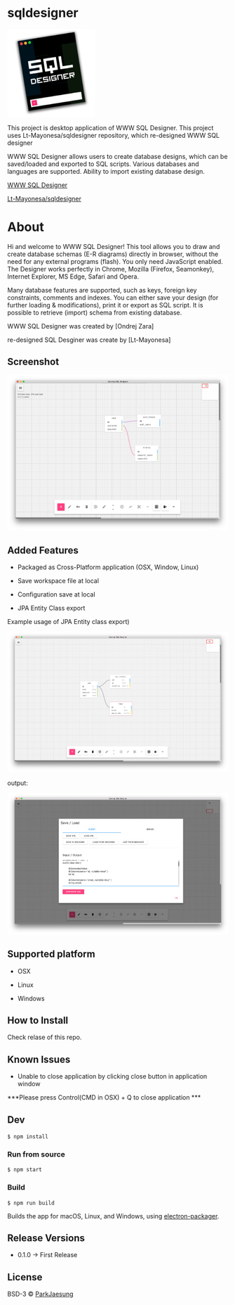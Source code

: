 # sqldesigner

<img src="./images/icon.png" width="200">

This project is desktop application of WWW SQL Designer. This project uses Lt-Mayonesa/sqldesigner repository, which re-designed WWW SQL designer

WWW SQL Designer allows users to create database designs, which can be saved/loaded and exported to SQL scripts. Various databases and languages are supported. Ability to import existing database design.

[WWW SQL Designer](https://github.com/ondras/wwwsqldesigner)

[Lt-Mayonesa/sqldesigner](https://github.com/Lt-Mayonesa/sqldesigner)


# About

Hi and welcome to WWW SQL Designer! This tool allows you to draw and create database schemas (E-R diagrams) directly in browser, without the need for any external programs (flash). You only need JavaScript enabled.
The Designer works perfectly in Chrome, Mozilla (Firefox, Seamonkey), Internet Explorer, MS Edge, Safari and Opera.

Many database features are supported, such as keys, foreign key constraints, comments and indexes. You can either save your design (for further loading & modifications), print it or export as SQL script. It is possible to retrieve (import) schema from existing database.

WWW SQL Designer was created by [Ondrej Zara]

re-designed SQL Desginer was create by [Lt-Mayonesa]

## Screenshot

![Screenshot](./images/screenshot1.png)

## Added Features

* Packaged as Cross-Platform application (OSX, Window, Linux)

* Save workspace file at local

* Configuration save at local

* JPA Entity Class export

Example usage of JPA Entity class export)

![JpaSample](./images/jpa_sample.png)

output: 

![JpaOutput](./images/jpa_output.png)

## Supported platform

* OSX

* Linux

* Windows

## How to Install

Check relase of this repo.

## Known Issues

* Unable to close application by clicking close button in application window

***Please press Control(CMD in OSX) + Q to close application ***

## Dev

```
$ npm install
```

### Run from source

```
$ npm start
```

### Build

```
$ npm run build
```

Builds the app for macOS, Linux, and Windows, using [electron-packager](https://github.com/electron-userland/electron-packager).

## Release Versions

* 0.1.0 -> First Release

## License

BSD-3 © [ParkJaesung](http://private12.github.io)
